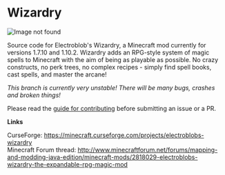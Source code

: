 # Wizardry

![Image not found](https://media-elerium.cursecdn.com/attachments/203/387/banner7.png)

Source code for Electroblob's Wizardry, a Minecraft mod currently for versions 1.7.10 and 1.10.2. Wizardry adds an RPG-style system of magic spells to Minecraft with the aim of being as playable as possible. No crazy constructs, no perk trees, no complex recipes - simply find spell books, cast spells, and master the arcane!

<i>This branch is currently very unstable! There will be many bugs, crashes and broken things!</i>

Please read the [guide for contributing](guide_for_contributing.md) before submitting an issue or a PR.

<b>Links</b>

CurseForge: https://minecraft.curseforge.com/projects/electroblobs-wizardry<br>
Minecraft Forum thread: http://www.minecraftforum.net/forums/mapping-and-modding-java-edition/minecraft-mods/2818029-electroblobs-wizardry-the-expandable-rpg-magic-mod
